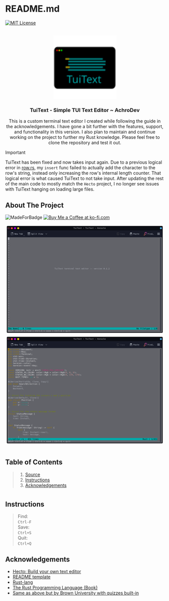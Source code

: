 <a name="readme-top"></a>
# README.md

[![MIT License][license-shield]][license-url]

<!-- PROJECT LOGO -->
<br />
<div align="center">
  <a href="https://github.com/AchroDev/TuiText">
    <img src ="images/TuiText-logo.svg" alt="Logo" width="200" height="200">
  </a>
<h3 align="center"> TuiText - Simple TUI Text Editor ~ AchroDev </h3>

  <p align="center">
    This is a custom terminal text editor I created while following the guide in the acknowledgements. I have gone a bit further with the features, support, and functionality in this version. I also plan to maintain and continue working on the project to further my Rust knowledge. Please feel free to clone the repository and test it out.
    <br />
  </p>
</div>

> [!IMPORTANT]  
> TuiText has been fixed and now takes input again. Due to a previous logical error in [row.rs], my `insert` func failed to actually add the character to the row's string, instead only increasing the row's internal length counter. That logical error is what caused TuiText to not take input. After updating the rest of the main code to mostly match the `Hecto` project, I no longer see issues with TuiText hanging on loading large files.

<!-- ABOUT THE PROJECT -->
## About The Project
![MadeForBadge][made-for-link]
<a href='https://ko-fi.com/R6R3WKVOY' target='_blank'><img height='36' style='border:0px;height:36px;' src='https://storage.ko-fi.com/cdn/kofi3.png?v=3' border='0' alt='Buy Me a Coffee at ko-fi.com' />
</a>

![TTSS1][screenshot]
![TTSS2][screenshot2]

# 

## Table of Contents

> 1. [Source][source]   
> 2. [Instructions][instructions] 
> 3. [Acknowledgements][acknowledgements]  
#

## Instructions
>
> Find:  
> `Ctrl-F`  
> Save:  
> `Ctrl+S`  
> Quit:  
> `Ctrl+Q`


<!-- ACKNOWLEDGEMENTS -->
## Acknowledgements
* [Hecto: Build your own text editor][hecto-guide]
* [README template][readme-template]
* [Rust-lang][rust-lang]
* [The Rust Programming Language (Book)][rust-book]
* [Same as above but by Brown University with quizzes built-in][rust-book-brownuni]

<!-- MARKDOWN LINKS & IMAGES -->
<!-- https://www.markdownguide.org/basic-syntax/#reference-style-links -->
[license-shield]: https://img.shields.io/github/license/AchroDev/AchroDev.svg?style=for-the-badge
[license-url]: https://github.com/AchroDev/TuiText/blob/main/LICENSE.txt
[made-for-link]: https://img.shields.io/badge/GNU%20Bash-4EAA25?style=for-the-badge&logo=GNU%20Bash&logoColor=white
[source]: /src
[screenshot]: /images/screenshot.png
[screenshot2]: /images/screenshot2.png
[row.rs]: /src/row.rs
[hecto-guide]: https://archive.flenker.blog/hecto/
[readme-template]: https://github.com/othneildrew/Best-README-Template
[rust-lang]: https://www.rust-lang.org/
[rust-book]: https://doc.rust-lang.org/stable/book/
[rust-book-brownuni]: https://rust-book.cs.brown.edu/
[instructions]: https://github.com/AchroDev/TuiText?tab=readme-ov-file#instructions
[Acknowledgements]: https://github.com/AchroDev/TuiText?tab=readme-ov-file#acknowledgements
